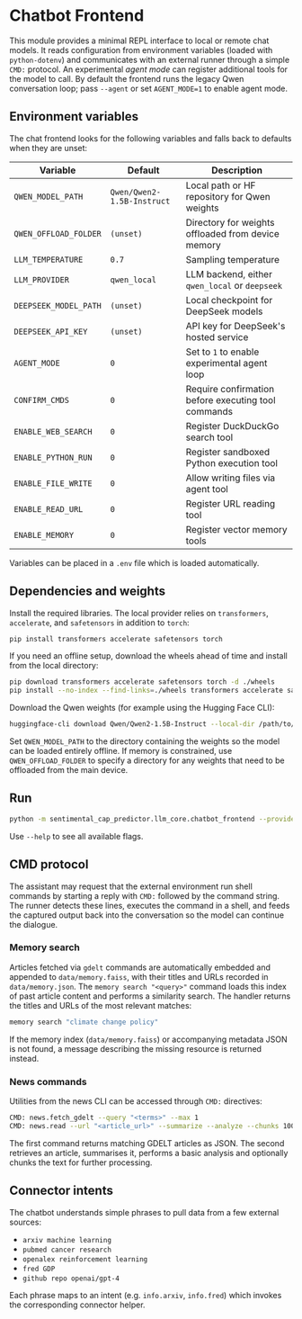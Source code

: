 # Chatbot Frontend

This module provides a minimal REPL interface to local or remote chat models.
It reads configuration from environment variables (loaded with `python-dotenv`)
and communicates with an external runner through a simple `CMD:` protocol.  An
experimental *agent mode* can register additional tools for the model to call.
By default the frontend runs the legacy Qwen conversation loop; pass `--agent` or set `AGENT_MODE=1` to enable agent mode.

## Environment variables

The chat frontend looks for the following variables and falls back to
defaults when they are unset:

| Variable | Default | Description |
| --- | --- | --- |
| `QWEN_MODEL_PATH` | `Qwen/Qwen2-1.5B-Instruct` | Local path or HF repository for Qwen weights |
| `QWEN_OFFLOAD_FOLDER` | `(unset)` | Directory for weights offloaded from device memory |
| `LLM_TEMPERATURE` | `0.7` | Sampling temperature |
| `LLM_PROVIDER` | `qwen_local` | LLM backend, either `qwen_local` or `deepseek` |
| `DEEPSEEK_MODEL_PATH` | `(unset)` | Local checkpoint for DeepSeek models |
| `DEEPSEEK_API_KEY` | `(unset)` | API key for DeepSeek's hosted service |
| `AGENT_MODE` | `0` | Set to `1` to enable experimental agent loop |
| `CONFIRM_CMDS` | `0` | Require confirmation before executing tool commands |
| `ENABLE_WEB_SEARCH` | `0` | Register DuckDuckGo search tool |
| `ENABLE_PYTHON_RUN` | `0` | Register sandboxed Python execution tool |
| `ENABLE_FILE_WRITE` | `0` | Allow writing files via agent tool |
| `ENABLE_READ_URL` | `0` | Register URL reading tool |
| `ENABLE_MEMORY` | `0` | Register vector memory tools |

Variables can be placed in a `.env` file which is loaded automatically.

## Dependencies and weights

Install the required libraries.  The local provider relies on
`transformers`, `accelerate`, and `safetensors` in addition to `torch`:

```bash
pip install transformers accelerate safetensors torch
```

If you need an offline setup, download the wheels ahead of time and
install from the local directory:

```bash
pip download transformers accelerate safetensors torch -d ./wheels
pip install --no-index --find-links=./wheels transformers accelerate safetensors torch
```

Download the Qwen weights (for example using the Hugging Face CLI):

```bash
huggingface-cli download Qwen/Qwen2-1.5B-Instruct --local-dir /path/to/qwen
```

Set `QWEN_MODEL_PATH` to the directory containing the weights so the model
can be loaded entirely offline. If memory is constrained, use
`QWEN_OFFLOAD_FOLDER` to specify a directory for any weights that need to be
offloaded from the main device.

## Run

```bash
python -m sentimental_cap_predictor.llm_core.chatbot_frontend --provider deepseek --agent --enable-web-search
```

Use `--help` to see all available flags.

## CMD protocol

The assistant may request that the external environment run shell commands by
starting a reply with `CMD:` followed by the command string. The runner detects
these lines, executes the command in a shell, and feeds the captured output back
into the conversation so the model can continue the dialogue.

### Memory search

Articles fetched via `gdelt` commands are automatically embedded and appended to
`data/memory.faiss`, with their titles and URLs recorded in `data/memory.json`.
The `memory search "<query>"` command loads this index of past article content
and performs a similarity search. The handler returns the titles and URLs of the
most relevant matches:

```bash
memory search "climate change policy"
```

If the memory index (`data/memory.faiss`) or accompanying metadata JSON is not
found, a message describing the missing resource is returned instead.

### News commands

Utilities from the news CLI can be accessed through `CMD:` directives:

```bash
CMD: news.fetch_gdelt --query "<terms>" --max 1
CMD: news.read --url "<article_url>" --summarize --analyze --chunks 1000
```

The first command returns matching GDELT articles as JSON. The second retrieves
an article, summarises it, performs a basic analysis and optionally chunks the
text for further processing.

## Connector intents

The chatbot understands simple phrases to pull data from a few external
sources:

- `arxiv machine learning`
- `pubmed cancer research`
- `openalex reinforcement learning`
- `fred GDP`
- `github repo openai/gpt-4`

Each phrase maps to an intent (e.g. `info.arxiv`, `info.fred`) which invokes the
corresponding connector helper.
